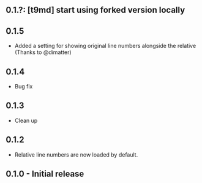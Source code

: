 ## 0.1.?: [t9md] start using forked version locally

## 0.1.5
* Added a setting for showing original line numbers alongside the relative (Thanks to @dimatter)

## 0.1.4
* Bug fix

## 0.1.3
* Clean up

## 0.1.2
* Relative line numbers are now loaded by default.

## 0.1.0 - Initial release
